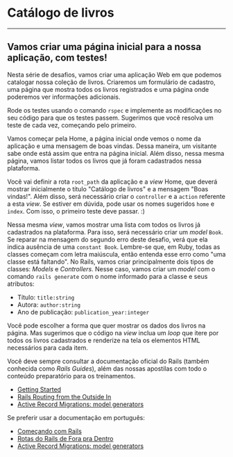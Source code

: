 # Catálogo de livros
--------------------
## Vamos criar uma página inicial para a nossa aplicação, com testes!

Nesta série de desafios, vamos criar uma aplicação Web em que podemos catalogar nossa
coleção de livros. Criaremos um formulário de cadastro, uma página que mostra todos 
os livros registrados e uma página onde poderemos ver informações adicionais.

Rode os testes usando o comando `rspec` e implemente as modificações no seu código
para que os testes passem. Sugerimos que você resolva um teste de cada vez,
começando pelo primeiro.

Vamos começar pela Home, a página inicial onde vemos o nome da aplicação e uma
mensagem de boas vindas. Dessa maneira, um visitante sabe onde está assim que
entra na página inicial. Além disso, nessa mesma página, vamos listar todos os
livros que já foram cadastrados nessa plataforma.

Você vai definir a rota `root_path` da aplicação e a *view* Home, que deverá
mostrar inicialmente o título "Catálogo de livros" e a mensagem "Boas vindas!".
Além disso, será necessário criar o `controller` e a `action` referente a esta
*view*. Se estiver em dúvida, pode usar os nomes sugeridos `home` e `index`.
Com isso, o primeiro teste deve passar. :)

Nessa mesma *view*, vamos mostrar uma lista com todos os livros já cadastrados na
plataforma. Para isso, será necessário criar um *model* `Book`. Se reparar na
mensagem do segundo erro deste desafio, verá que ela indica ausência de uma
`constant Book`. Lembre-se que, em Ruby, todas as classes começam com letra
maiúscula, então entenda esse erro como "uma classe está faltando". No Rails,
vamos criar principalmente dois tipos de classes: *Models* e *Controllers*.
Nesse caso, vamos criar um *model* com o comando `rails generate` com o nome
informado para a classe e seus atributos:

- Título: `title:string`
- Autora: `author:string`
- Ano de publicação: `publication_year:integer`

Você pode escolher a forma que quer mostrar os dados dos livros na página. Mas
sugerimos que o código na *view* inclua um *loop* que itere por todos os livros
cadastrados e renderize na tela os elementos HTML necessários para cada item.

Você deve sempre consultar a documentação oficial do Rails (também conhecida
como *Rails Guides*), além das nossas apostilas com todo o conteúdo preparatório
para os treinamentos.

- [Getting Started](https://guides.rubyonrails.org/getting_started.html)
- [Rails Routing from the Outside In](https://guides.rubyonrails.org/routing.html)
- [Active Record Migrations: model generators](https://guides.rubyonrails.org/active_record_migrations.html#model-generators)

Se preferir usar a documentação em português:
- [Começando com Rails](https://guiarails.com.br/getting_started.html)
- [Rotas do Rails de Fora pra Dentro](https://guiarails.com.br/routing.html)
- [Active Record Migrations: model generators](https://guiarails.com.br/active_record_migrations.html#model-generators)
